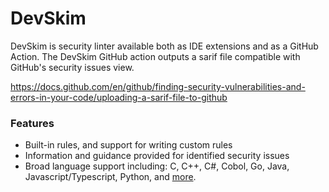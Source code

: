 # DevSkim

DevSkim is security linter available both as IDE extensions and as a GitHub Action.  The DevSkim GitHub action outputs a sarif file compatible with GitHub's security issues view.

https://docs.github.com/en/github/finding-security-vulnerabilities-and-errors-in-your-code/uploading-a-sarif-file-to-github

### Features

* Built-in rules, and support for writing custom rules
* Information and guidance provided for identified security issues
* Broad language support including: C, C++, C#, Cobol, Go, Java, Javascript/Typescript, Python, and [more](https://github.com/Microsoft/DevSkim/wiki/Supported-Languages).